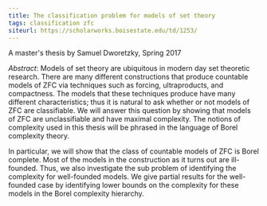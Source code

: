 ```yaml
---
title: The classification problem for models of set theory
tags: classification zfc
siteurl: https://scholarworks.boisestate.edu/td/1253/
---
```


A master's thesis by Samuel Dworetzky, Spring 2017<!--more-->

*Abstract*: Models of set theory are ubiquitous in modern day set theoretic research. There are many different constructions that produce countable models of ZFC via techniques such as forcing, ultraproducts, and compactness. The models that these techniques produce have many different characteristics; thus it is natural to ask whether or not models of ZFC are classifiable. We will answer this question by showing that models of ZFC are unclassifiable and have maximal complexity. The notions of complexity used in this thesis will be phrased in the language of Borel complexity theory.

In particular, we will show that the class of countable models of ZFC is Borel complete. Most of the models in the construction as it turns out are ill-founded. Thus, we also investigate the sub problem of identifying the complexity for well-founded models. We give partial results for the well-founded case by identifying lower bounds on the complexity for these models in the Borel complexity hierarchy. 
